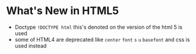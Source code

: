# What's New in HTML5
- Doctype `!DOCTYPE html` this's denoted on the version of the html 5 is used
- some of HTML4 are deprecated like `center` `font` `s`  `u` `basefont` and css is used instead
